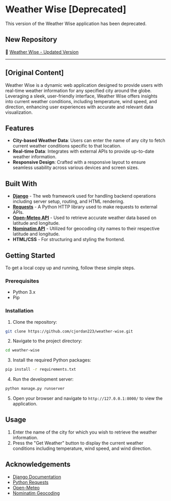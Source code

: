 # Weather Wise [Deprecated]

This version of the Weather Wise application has been deprecated.

## New Repository

🔗 [Weather Wise - Updated Version]((https://github.com/cjordan223/WeatherWise))


---


## [Original Content]

Weather Wise is a dynamic web application designed to provide users with real-time weather information for any specified city around the globe. Leveraging a sleek, user-friendly interface, Weather Wise offers insights into current weather conditions, including temperature, wind speed, and direction, enhancing user experiences with accurate and relevant data visualization.

## Features

- **City-based Weather Data**: Users can enter the name of any city to fetch current weather conditions specific to that location.
- **Real-time Data**: Integrates with external APIs to provide up-to-date weather information.
- **Responsive Design**: Crafted with a responsive layout to ensure seamless usability across various devices and screen sizes.

## Built With

- **[Django](https://www.djangoproject.com/)** - The web framework used for handling backend operations including server setup, routing, and HTML rendering.
- **[Requests](https://docs.python-requests.org/en/master/)** - A Python HTTP library used to make requests to external APIs.
- **[Open-Meteo API](https://open-meteo.com/)** - Used to retrieve accurate weather data based on latitude and longitude.
- **[Nominatim API](https://nominatim.org/)** - Utilized for geocoding city names to their respective latitude and longitude.
- **HTML/CSS** - For structuring and styling the frontend.

## Getting Started

To get a local copy up and running, follow these simple steps.

### Prerequisites

- Python 3.x
- Pip

### Installation

1. Clone the repository:
```bash
git clone https://github.com/cjordan223/weather-wise.git
```

2. Navigate to the project directory:
```bash
cd weather-wise
```

3. Install the required Python packages:
```bash
pip install -r requirements.txt
```

4. Run the development server:
```bash
python manage.py runserver
```

5. Open your browser and navigate to `http://127.0.0.1:8000/` to view the application.

## Usage

1. Enter the name of the city for which you wish to retrieve the weather information.
2. Press the "Get Weather" button to display the current weather conditions including temperature, wind speed, and wind direction.

 

## Acknowledgements

- [Django Documentation](https://docs.djangoproject.com/en/3.2/)
- [Python Requests](https://docs.python-requests.org/en/master/)
- [Open-Meteo](https://open-meteo.com/)
- [Nominatim Geocoding](https://nominatim.org/)


 
